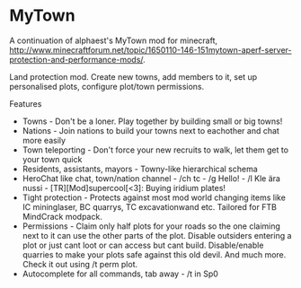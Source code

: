 MyTown
======

A continuation of alphaest's MyTown mod for minecraft, http://www.minecraftforum.net/topic/1650110-146-151mytown-aperf-server-protection-and-performance-mods/.

Land protection mod. Create new towns, add members to it, set up personalised plots, configure plot/town permissions.

Features
* Towns - Don't be a loner. Play together by building small or big towns!
* Nations - Join nations to build your towns next to eachother and chat more easily
* Town teleporting - Don't force your new recruits to walk, let them get to your town quick
* Residents, assistants, mayors - Towny-like hierarchical schema
* HeroChat like chat, town/nation channel - /ch tc - /g Hello! - /l Kle ära nussi - [TR][Mod]supercool[<3]: Buying iridium plates!
* Tight protection - Protects against most mod world changing items like IC mininglaser, BC quarrys, TC excavationwand etc. Tailored for FTB MindCrack modpack.
* Permissions - Claim only half plots for your roads so the one claiming next to it can use the other parts of the plot. Disable outsiders entering a plot or just cant loot or can access but cant build. Disable/enable quarries to make your plots safe against this old devil. And much more. Check it out using /t perm plot.
* Autocomplete for all commands, tab away - /t in<tab> Sp0<tab>
